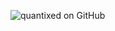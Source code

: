 <!-- ### Hi there 👋 -->

![quantixed on GitHub](https://github-readme-stats.vercel.app/api?username=quantixed&count_private=true&show_icons=true)
<!-- ![Top Langs](https://github-readme-stats.vercel.app/api/top-langs/?username=quantixed&layout=compact) -->

<!--
**quantixed/quantixed** is a ✨ _special_ ✨ repository because its `README.md` (this file) appears on your GitHub profile.

Here are some ideas to get you started:

- 🔭 I’m currently working on ...
- 🌱 I’m currently learning ...
- 👯 I’m looking to collaborate on ...
- 🤔 I’m looking for help with ...
- 💬 Ask me about ...
- 📫 How to reach me: ...
- 😄 Pronouns: ...
- ⚡ Fun fact: ...
-->
